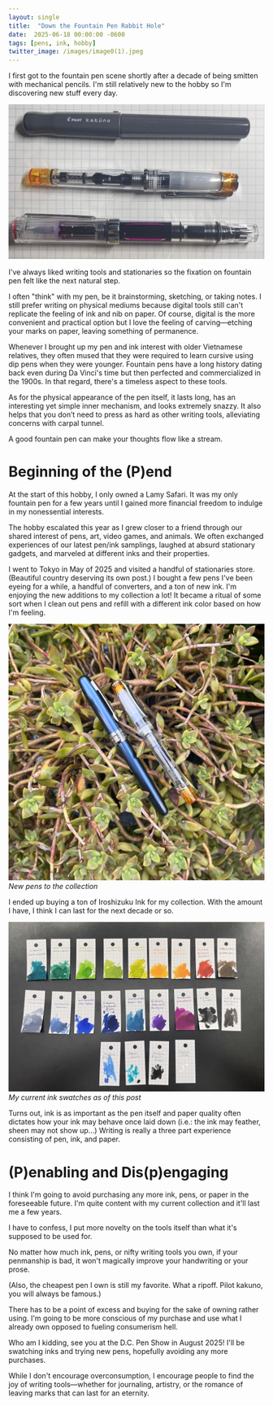```yaml
---
layout: single
title:  "Down the Fountain Pen Rabbit Hole"
date:  2025-06-18 00:00:00 -0600
tags: [pens, ink, hobby]
twitter_image: /images/image0(1).jpeg
---
```

I first got to the fountain pen scene shortly after a decade of being smitten with mechanical pencils. 
I'm still relatively new to the hobby so I'm discovering new stuff every day. 
 
![New Pens to the Collection](/assets/images/pens2025header.jpeg)

I've always liked writing tools and stationaries so the fixation on fountain pen felt like the next natural step. 

I often "think" with my pen, be it brainstorming, sketching, or taking notes.
I still prefer writing on physical mediums because digital tools still can't replicate the feeling of ink and nib on paper. Of course, digital is the more convenient and practical option but I love the feeling of carving—etching your marks on paper, leaving something of permanence.

Whenever I brought up my pen and ink interest with older Vietnamese relatives, they often mused that they were required to learn cursive using dip pens when they were younger.
Fountain pens have a long history dating back even during Da Vinci's time but then perfected and commercialized in the 1900s. In that regard, there's a timeless aspect to these tools. 


As for the physical appearance of the pen itself, it lasts long, has an interesting yet simple inner mechanism, and looks extremely snazzy. It also helps that you don’t need to press as hard as other writing tools, alleviating concerns with carpal tunnel. 


A good fountain pen can make your thoughts flow like a stream.


# Beginning of the (P)end

At the start of this hobby, I only owned a Lamy Safari.
It was my only fountain pen for a few years until I gained more financial freedom to indulge in my nonessential interests.


The hobby escalated this year as I grew closer to a friend through our shared interest of pens, art, video games, and animals. 
We often exchanged experiences of our latest pen/ink samplings, laughed at absurd stationary gadgets, and marveled at different inks and their properties. 


I went to Tokyo in May of 2025 and visited a handful of stationaries store. (Beautiful country deserving its own post.) I bought a few pens I've been eyeing for a while, a handful of converters, and a ton of new ink. I'm enjoying the new additions to my collection a lot!  It became a ritual of some sort when I clean out pens and refill with a different ink color based on how I'm feeling.


![New Pens to the Collection](/assets/images/pens2025new.jpeg "New Pens to the Collection")
<i>New pens to the collection</i>


I ended up buying a ton of Iroshizuku Ink for my collection. With the amount I have, I think I can last for the next decade or so. 


![State of Ink Collection Summer 2025](/assets/images/pens2025swatches.jpeg)
<i>My current ink swatches as of this post</i>


Turns out, ink is as important as the pen itself and paper quality often dictates how your ink may behave once laid down (i.e.: the ink may feather, sheen may not show up...) Writing is really a three part experience consisting of pen, ink, and paper.

# (P)enabling and Dis(p)engaging

I think I'm going to avoid purchasing any more ink, pens, or paper 
in the foreseeable future. I'm quite content with my current collection and it'll last me a few years.


I have to confess, I put more novelty on the tools itself than what it's supposed to be used for.

No matter how much ink, pens, or nifty writing tools you own, if your penmanship is bad, it won't magically improve your handwriting or your prose. 

 (Also, the cheapest pen I own is still my favorite. What a ripoff. Pilot kakuno, you will always be famous.)

There has to be a point of excess and buying for the sake of owning rather using. I'm going to be more conscious of my purchase and use what I already own opposed to fueling consumerism hell.
 

Who am I kidding, see you at the D.C. Pen Show in August 2025! I'll be swatching inks and trying new pens, hopefully avoiding any more purchases.

While I don't encourage overconsumption, I encourage people to find the joy of writing tools—whether for journaling, artistry, or the romance of leaving marks that can last for an eternity.